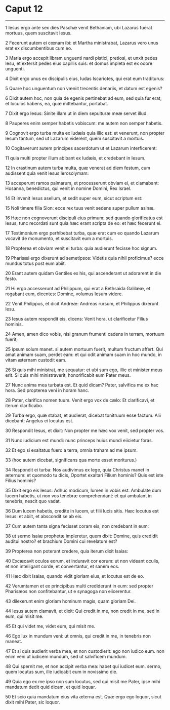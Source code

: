 # Caput 12

***

1 Iesus ergo ante sex dies Paschæ venit Bethaniam, ubi Lazarus fuerat mortuus, quem suscitavit Iesus.

2 Fecerunt autem ei cœnam ibi: et Martha ministrabat, Lazarus vero unus erat ex discumbentibus cum eo.

3 Maria ergo accepit libram unguenti nardi pistici, pretiosi, et unxit pedes Iesu, et extersit pedes eius capillis suis: et domus impleta est ex odore unguenti.

4 Dixit ergo unus ex discipulis eius, Iudas Iscariotes, qui erat eum traditurus:

5 Quare hoc unguentum non væniit trecentis denariis, et datum est egenis?

6 Dixit autem hoc, non quia de egenis pertinebat ad eum, sed quia fur erat, et loculos habens, ea, quæ mittebantur, portabat.

7 Dixit ergo Iesus: Sinite illam ut in diem sepulturæ meæ servet illud.

8 Pauperes enim semper habetis vobiscum: me autem non semper habetis.

9 Cognovit ergo turba multa ex Iudæis quia illic est: et venerunt, non propter Iesum tantum, sed ut Lazarum viderent, quem suscitavit a mortuis.

10 Cogitaverunt autem principes sacerdotum ut et Lazarum interficerent:

11 quia multi propter illum abibant ex Iudæis, et credebant in Iesum.

12 In crastinum autem turba multa, quæ venerat ad diem festum, cum audissent quia venit Iesus Ierosolymam:

13 acceperunt ramos palmarum, et processerunt obviam ei, et clamabant: Hosanna, benedictus, qui venit in nomine Domini, Rex Israel.

14 Et invenit Iesus asellum, et sedit super eum, sicut scriptum est:

15 Noli timere filia Sion: ecce rex tuus venit sedens super pullum asinæ.

16 Hæc non cognoverunt discipuli eius primum: sed quando glorificatus est Iesus, tunc recordati sunt quia hæc erant scripta de eo: et hæc fecerunt ei.

17 Testimonium ergo perhibebat turba, quæ erat cum eo quando Lazarum vocavit de monumento, et suscitavit eum a mortuis.

18 Propterea et obviam venit ei turba: quia audierunt fecisse hoc signum.

19 Pharisæi ergo dixerunt ad semetipsos: Videtis quia nihil proficimus? ecce mundus totus post eum abiit.

20 Erant autem quidam Gentiles ex his, qui ascenderant ut adorarent in die festo.

21 Hi ergo accesserunt ad Philippum, qui erat a Bethsaida Galilææ, et rogabant eum, dicentes: Domine, volumus Iesum videre.

22 Venit Philippus, et dicit Andreæ: Andreas rursum, et Philippus dixerunt Iesu.

23 Iesus autem respondit eis, dicens: Venit hora, ut clarificetur Filius hominis.

24 Amen, amen dico vobis, nisi granum frumenti cadens in terram, mortuum fuerit;

25 ipsum solum manet. si autem mortuum fuerit, multum fructum affert. Qui amat animam suam, perdet eam: et qui odit animam suam in hoc mundo, in vitam æternam custodit eam.

26 Si quis mihi ministrat, me sequatur: et ubi sum ego, illic et minister meus erit. Si quis mihi ministraverit, honorificabit eum Pater meus.

27 Nunc anima mea turbata est. Et quid dicam? Pater, salvifica me ex hac hora. Sed propterea veni in horam hanc.

28 Pater, clarifica nomen tuum. Venit ergo vox de cælo: Et clarificavi, et iterum clarificabo.

29 Turba ergo, quæ stabat, et audierat, dicebat tonitruum esse factum. Alii dicebant: Angelus ei locutus est.

30 Respondit Iesus, et dixit: Non propter me hæc vox venit, sed propter vos.

31 Nunc iudicium est mundi: nunc princeps huius mundi eiicietur foras.

32 Et ego si exaltatus fuero a terra, omnia traham ad me ipsum.

33 (hoc autem dicebat, significans qua morte esset moriturus.)

34 Respondit ei turba: Nos audivimus ex lege, quia Christus manet in æternum: et quomodo tu dicis, Oportet exaltari Filium hominis? Quis est iste Filius hominis?

35 Dixit ergo eis Iesus: Adhuc modicum, lumen in vobis est. Ambulate dum lucem habetis, ut non vos tenebræ comprehendant: et qui ambulant in tenebris, nescit quo vadat.

36 Dum lucem habetis, credite in lucem, ut filii lucis sitis. Hæc locutus est Iesus: et abiit, et abscondit se ab eis.

37 Cum autem tanta signa fecisset coram eis, non credebant in eum:

38 ut sermo Isaiæ prophetæ impleretur, quem dixit: Domine, quis credidit auditui nostro? et brachium Domini cui revelatum est?

39 Propterea non poterant credere, quia iterum dixit Isaias:

40 Excæcavit oculos eorum, et induravit cor eorum: ut non videant oculis, et non intelligant corde, et convertantur, et sanem eos.

41 Hæc dixit Isaias, quando vidit gloriam eius, et locutus est de eo.

42 Verumtamen et ex principibus multi crediderunt in eum: sed propter Pharisæos non confitebantur, ut e synagoga non eiicerentur.

43 dilexerunt enim gloriam hominum magis, quam gloriam Dei.

44 Iesus autem clamavit, et dixit: Qui credit in me, non credit in me, sed in eum, qui misit me.

45 Et qui videt me, videt eum, qui misit me.

46 Ego lux in mundum veni: ut omnis, qui credit in me, in tenebris non maneat.

47 Et si quis audierit verba mea, et non custodierit: ego non iudico eum. non enim veni ut iudicem mundum, sed ut salvificem mundum.

48 Qui spernit me, et non accipit verba mea: habet qui iudicet eum. sermo, quem locutus sum, ille iudicabit eum in novissimo die.

49 Quia ego ex me ipso non sum locutus, sed qui misit me Pater, ipse mihi mandatum dedit quid dicam, et quid loquar.

50 Et scio quia mandatum eius vita æterna est. Quæ ergo ego loquor, sicut dixit mihi Pater, sic loquor.

